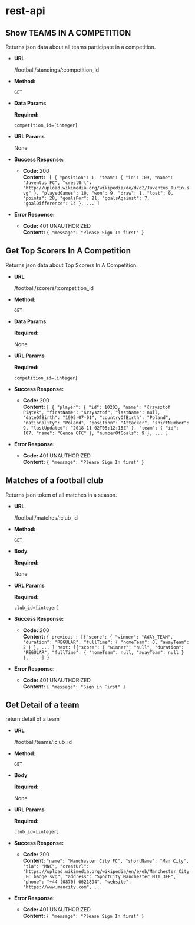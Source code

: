 # rest-api
**Show TEAMS IN A COMPETITION**
----
  Returns json data about all teams participate in a competition.

* **URL**

  /football/standings/:competition_id

* **Method:**

  `GET`
  
*  **Data Params**

   **Required:**
 
   `competition_id=[integer]`

* **URL Params**

  None

* **Success Response:**

  * **Code:** 200 <br />
    **Content:** `
    [
	{
		"position": 1,
		"team": {
			"id": 109,
			"name": "Juventus FC",
			"crestUrl": "http://upload.wikimedia.org/wikipedia/de/d/d2/Juventus_Turin.svg"
		},
		"playedGames": 10,
		"won": 9,
		"draw": 1,
		"lost": 0,
		"points": 28,
		"goalsFor": 21,
		"goalsAgainst": 7,
		"goalDifference": 14
	}, ... ]`
 
* **Error Response:**
    * **Code:** 401 UNAUTHORIZED <br />
    **Content:** `{ "message": "Please Sign In first" }`

**Get Top Scorers In A Competition**
----
  Returns json data about Top Scorers In A Competition.

* **URL**

  /football/scorers/:competition_id

* **Method:**

  `GET`
  
*  **Data Params**

   **Required:**
 
   None

* **URL Params**

    **Required:**
 
   `competition_id=[integer]`

* **Success Response:**

  * **Code:** 200 <br />
    **Content:** `[
	{
		"player": {
			"id": 10203,
			"name": "Krzysztof Piątek",
			"firstName": "Krzysztof",
			"lastName": null,
			"dateOfBirth": "1995-07-01",
			"countryOfBirth": "Poland",
			"nationality": "Poland",
			"position": "Attacker",
			"shirtNumber": 9,
			"lastUpdated": "2018-11-02T05:12:15Z"
		},
		"team": {
			"id": 107,
			"name": "Genoa CFC"
		},
		"numberOfGoals": 9
	}, ... ]`
 
* **Error Response:**
    * **Code:** 401 UNAUTHORIZED <br />
    **Content:** `{ "message": "Please Sign In first" }`

**Matches of a football club**
----
  Returns json token of all matches in a season.

* **URL**

  /football/matches/:club_id

* **Method:**

  `GET`
  
*  **Body**

   **Required:**
 
    None

* **URL Params**

    **Required:**
 
   `club_id=[integer]`


* **Success Response:**

  * **Code:** 200 <br />
    **Content:** `{
        previous : [{"score": {
				"winner": "AWAY_TEAM",
				"duration": "REGULAR",
				"fullTime": {
					"homeTeam": 0,
					"awayTeam": 2
				} }, ... ]
        next: [{"score": {
				"winner": "null",
				"duration": "REGULAR",
				"fullTime": {
					"homeTeam": null,
					"awayTeam": null
				} }, ... ]
    }`
 
* **Error Response:**
    * **Code:** 401 UNAUTHORIZED <br />
    **Content:** `{ "message": "Sign in First" }`

**Get Detail of a team**
----
  return detail of a team

* **URL**

  /football/teams/:club_id

* **Method:**

  `GET`
  
*  **Body**

   **Required:**

    None

* **URL Params**

    **Required:**
 
   `club_id=[integer]`

* **Success Response:**

  * **Code:** 200 <br />
    **Content:** `"name": "Manchester City FC",
	"shortName": "Man City",
	"tla": "MNC",
	"crestUrl": "https://upload.wikimedia.org/wikipedia/en/e/eb/Manchester_City_FC_badge.svg",
	"address": "SportCity Manchester M11 3FF",
	"phone": "+44 (0870) 0621894",
	"website": "https://www.mancity.com", ...`
 
* **Error Response:**
   * **Code:** 401 UNAUTHORIZED <br />
    **Content:** `{ "message": "Please Sign In first" }`       